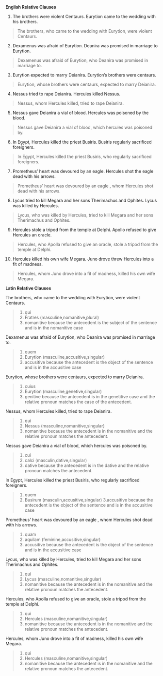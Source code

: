**English Relative Clauses**

1. The brothers were violent Centaurs. Eurytion came to the wedding with his brothers.
>The brothers, who came to the wedding with Eurytion, were violent Centaurs.

2. Dexamenus was afraid of Eurytion. Deanira was promised in marriage to Eurytion.
>Dexamenus was afraid of Eurytion, who Deanira was promised in marriage to.


3. Eurytion expected to marry Deianira. Eurytion’s brothers were centaurs.
>Eurytion, whose brothers were centaurs, expected to marry Deianira.  


4. Nessus tried to rape Deianira. Hercules killed Nessus.
>Nessus, whom Hercules killed, tried to rape Deianira.


5. Nessus gave Deianira a vial of blood. Hercules was poisoned by the blood.
>Nessus gave Deianira a vial of blood, which hercules was poisoned by.


6. In Egypt, Hercules killed the priest Busiris. Busiris regularly sacrificed foreigners.
>In Egypt, Hercules killed the priest Busiris, who regularly sacrificed foreigners.


7. Prometheus’ heart was devoured by an eagle. Hercules shot the eagle dead with his arrows.
>Prometheus' heart was devoured by an eagle , whom Hercules shot dead with his arrows.


8. Lycus tried to kill Megara and her sons Therimachus and Ophites. Lycus was killed by Hercules.
>Lycus, who was killed by Hercules, tried to kill Megara and her sons Therimachus and Ophites.


9. Hercules stole a tripod from the temple at Delphi. Apollo refused to give Hercules an oracle.
>Hercules, who Apolla refused to give an oracle, stole a tripod from the temple at Delphi.


10. Hercules killed his own wife Megara. Juno drove threw Hercules into a fit of madness.
>Hercules, whom Juno drove into a fit of madness, killed his own wife Megara.


**Latin Relative Clauses**

The brothers, who came to the wedding with Eurytion, were violent Centaurs.
> 1. qui
> 2. Fratres (masculine,nomanitive,plural)
> 3. nomanitive because the antecedent is the subject of the sentence and is in the nomanitive case

Dexamenus was afraid of Eurytion, who Deanira was promised in marriage to.
> 1. quem
> 2. Eurytion (masculine,accusitive,singular)
> 3. accusitive because the antecedent is the object of the sentence and is in the accusitive case

Eurytion, whose brothers were centaurs, expected to marry Deianira.
> 1. cuius
> 2. Eurytion (masculine,genetive,singular)
> 3. genitive because the antecedent is in the genetitive case and the relative pronoun matches the case of the antecedent.

Nessus, whom Hercules killed, tried to rape Deianira.
> 1. qui
> 2. Nessus (masculine,nomanitive,singular)
> 3. nomanitive because the antecedent is in the nomanitive and the relative pronoun matches the antecedent.

Nessus gave Deianira a vial of blood, which hercules was poisoned by.
> 1. cui
> 2. calci (masculin,dative,singular)
> 3. dative because the antecedent is in the dative and the relative pronoun matches the antecedent.

In Egypt, Hercules killed the priest Busiris, who regularly sacrificed foreigners.
> 1. quem
> 2. Busirum (masculin,accusitive,singular)
> 3.accusitive because the antecedent is the object of the sentence and is in the accusitive case

Prometheus' heart was devoured by an eagle , whom Hercules shot dead with his arrows.
> 1. quam
> 2. aquilam (feminine,accusitive,singular)
> 3. accusitive because the antecedent is the object of the sentence and is in the accusitive case

Lycus, who was killed by Hercules, tried to kill Megara and her sons Therimachus and Ophites.
> 1. qui
> 2. Lycus (masculine,nomanitive,singular)
> 3. nomanitive because the antecedent is in the nomanitive and the relative pronoun matches the antecedent.

Hercules, who Apolla refused to give an oracle, stole a tripod from the temple at Delphi.
> 1. qui
> 2. Hercules (masculine,nomanitive,singular)
> 3. nomanitive because the antecedent is in the nomanitive and the relative pronoun matches the antecedent.

Hercules, whom Juno drove into a fit of madness, killed his own wife Megara.
> 1. qui
> 2. Hercules (masculine,nomanitive,singular)
> 3. nomanitive because the antecedent is in the nomanitive and the relative pronoun matches the antecedent.




